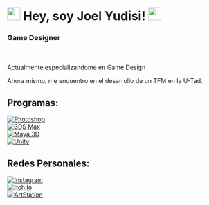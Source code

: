 # <a href= "https://www.instagram.com/maybstudios/?igshid=YmMyMTA2M2Y%3D"><img src="https://static.wikia.nocookie.net/tatsufannon/images/7/77/300px-Mangekyou_Sharingan_Kakashisv.png/revision/latest?cb=20110608155907&path-prefix=es" width=30></a> Hey, soy Joel Yudisi! <a href= "https://www.instagram.com/maybstudios/?igshid=YmMyMTA2M2Y%3D"><img src="https://static.wikia.nocookie.net/tatsufannon/images/7/77/300px-Mangekyou_Sharingan_Kakashisv.png/revision/latest?cb=20110608155907&path-prefix=es" width=30></a>
### Game Designer
<br>
<br>
Actualmente especializandome en Game Design<br>

Ahora mismo, me encuentro en el desarrollo de un TFM en la U-Tad.



## Programas:
[![Photoshop](https://img.shields.io/badge/Photoshop-FFFFFF?style=for-the-badge&logo=Adobe&logoColor=white&labelColor=E4405F)](https://www.adobe.com/es/)
<br>
[![3DS Max](https://img.shields.io/badge/3DMax-FFFFFF?style=for-the-badge&logo=Autodesk&logoColor=white&labelColor=E4405F)](https://www.autodesk.es/products/3ds-max/overview?term=1-YEAR&tab=subscription)
<br>
[![Maya 3D](https://img.shields.io/badge/Maya3D-FFFFFF?style=for-the-badge&logo=Autodesk&logoColor=white&labelColor=E4405F)](https://www.autodesk.es/products/maya/overview?us_oa=dotcom-us&us_si=1133f416-fae0-45a5-9ae6-7c479ef3dcb3&us_st=Maya&us_pt=Maya&term=1-YEAR&tab=subscription&plc=MAYA)
<br>
[![Unity](https://img.shields.io/badge/Unity-FFFFFF?style=for-the-badge&logo=Unity&logoColor=white&labelColor=E4405F)]([https://www.adobe.com/es/](https://unity.com/es/download))

## Redes Personales:
[![Instagram](https://img.shields.io/badge/Instagram-FFFFFF?style=for-the-badge&logo=Instagram&logoColor=white&labelColor=E4405F)](https://www.instagram.com/jowelyudisi)
<br>
[![Itch.Io](https://img.shields.io/badge/Itch.io-1CAAD9?style=for-the-badge&logo=Instagram&logoColor=white&labelColor=005F9E)](https://obitojowel.itch.io/)
<br>
[![ArtStation](https://img.shields.io/badge/Artstation-AAAAAA?style=for-the-badge&logo=Instagram&logoColor=white&labelColor=000000)](https://www.artstation.com/joelyudisi7)
